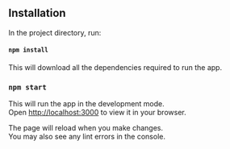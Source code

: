 ## Installation
In the project directory, run:
#### `npm install`
This will download all the dependencies required to run the app.

### `npm start`
This will run the app in the development mode.\
Open [http://localhost:3000](http://localhost:3000) to view it in your browser.

The page will reload when you make changes.\
You may also see any lint errors in the console.

